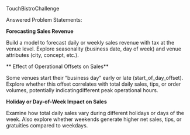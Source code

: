 TouchBistroChallenge 

Answered Problem Statements:

**Forecasting Sales Revenue**

Build a model to forecast daily or weekly sales revenue with tax at the venue level.
Explore seasonality (business date, day of week) and venue attributes (city, concept, etc.).


** Effect of Operational Offsets on Sales**


Some venues start their “business day” early or late (start_of_day_offset). 
Explore whether this offset correlates with total daily sales, tips, or order volumes, potentially indicatingdifferent peak operational hours.


**Holiday or Day-of-Week Impact on Sales**

Examine how total daily sales vary during different holidays or days of the week. 
Also explore whether weekends generate higher net sales, tips, or gratuities compared to weekdays.
